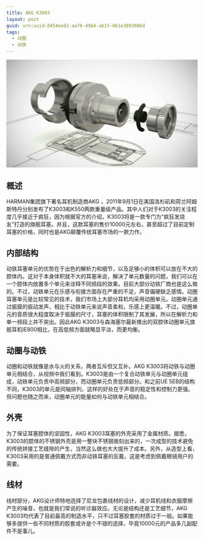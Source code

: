 ```yaml
---
title: AKG K3003
layout: post
guid: urn:uuid:8454eed2-ae76-49b4-ab1f-861e309308bd
tags:
  - 动圈
  - 动铁
---
```



[![](/media/files/2011/09/26/AKG-K3003.png)](https://bolg-1257385283.cos.ap-chengdu.myqcloud.com/2011/09/26/AKG-K3003.png)

## 概述

HARMAN集团旗下著名耳机制造商AKG ，2011年9月1日在美国洛杉矶和荷兰阿姆斯特丹分别发布了K3003和K550两款重量级产品。其中人们对于K3003的关注程度几乎接近于疯狂，因为根据官方的介绍，K3003将是一款专门为“疯狂发烧友”打造的旗舰耳塞。并且，这款耳塞的售价10000元左右，甚至超过了目前定制耳塞的价格，同时也是AKG颠覆传统耳塞市场的一款力作。

## 内部结构

动铁耳塞单元的优势在于出色的解析力和细节，以及足够小的体积可以放在不大的腔体内。这对于本身体积就不大的耳塞来说，解决了单元数量的问题，我们可以在一个腔体内放置多个单元来诠释不同频段的效果。目前大部分动铁厂商也是这么做的。不过，动铁单元在乐感与衔接方面存在严重的不足，声音偏硬缺乏感情。动圈耳塞单元是比较常见的技术，我们市场上大部分耳机均采用动圈单元。动圈单元通过振膜的振动发声，相比于动铁单元来说声音柔和，乐感上更温暖。不过，动圈单元的音质很大程度取决于振膜的尺寸，耳塞的体积限制了其发展，所以在解析力和单一频段上并不突出。因此AKG K3003与森海塞尔最新推出的双腔体动圈单元旗舰耳机IE800相比，在高低频方面就略显平淡，而更均衡。

## 动圈与动铁

动圈和动铁就像是水与火的关系，两者互斥但又互补。AKG K3003将动铁与动圈单元相结合，从视频中我们看到。K3003是由一个复合动铁单元与动圈单元组成，动铁单元负责中高频部分，而动圈单元负责低频部分。和之前UE 5EB的结构不同，K3003的单元是同轴排列，这样的好处在于声音的稳定性和控制力更强。但问题也随之而来，动圈单元的能量如何与动铁单元相结合。

## 外壳

为了保证耳塞腔体的坚固性，AKG K3003耳塞的外壳采用了金属材质。据悉，K3003的腔体的不锈钢外壳是用一整块不锈钢凿刻出来的，一次成型的技术避免的传统拼接工艺缝隙的产生，当然这么做也大大提升了成本。另外，从造型上看，K3003采用的是普通佩戴方式而非动铁耳塞的反戴，这是考虑到佩戴眼镜用户的需要。

## 线材

线材部分，AKG设计师特地选择了尼龙包裹线材的设计，减少耳机线和衣服摩擦产生的噪音，也就是我们常说的听诊器效应。无论是结构还是工艺细节，AKG K3003均代表了目前最高的制造水平，只不过耳塞胶套的材质过于一般。如果能够多提供一些不同材质的胶套或许是个不错的选择，毕竟10000元的产品多几副配件不是事儿。